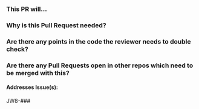 ### This PR will...

### Why is this Pull Request needed?

### Are there any points in the code the reviewer needs to double check?

### Are there any Pull Requests open in other repos which need to be merged with this?

#### Addresses Issue(s):

JW8-###

